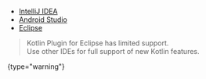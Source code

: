 [//]: # (title: IDEs for Kotlin development)

* [IntelliJ IDEA](intellij-idea.md)
* [Android Studio](https://developer.android.com/studio)
* [Eclipse](eclipse.md)

> Kotlin Plugin for Eclipse has limited support.  
> Use other IDEs for full support of new Kotlin features.
>
{type="warning"}
